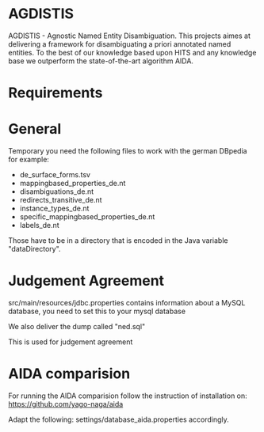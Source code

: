 AGDISTIS
========

AGDISTIS - Agnostic Named Entity Disambiguation. This projects aimes at delivering a framework for disambiguating a priori annotated named entities. To the best of our knowledge based upon HITS and any knowledge base we outperform the state-of-the-art algorithm AIDA.

Requirements 
========
 
General
========

Temporary you need the following files to work with the german DBpedia for example:
 * de_surface_forms.tsv   
 * mappingbased_properties_de.nt
 * disambiguations_de.nt  
 * redirects_transitive_de.nt
 * instance_types_de.nt   
 * specific_mappingbased_properties_de.nt
 * labels_de.nt

Those have to be in a directory that is encoded in the Java variable "dataDirectory".

Judgement Agreement
========

src/main/resources/jdbc.properties contains information about a MySQL database, you need to set this to your mysql database

We also deliver the dump called "ned.sql" 

This is used for judgement agreement

AIDA comparision
========
For running the AIDA comparision follow the instruction of installation on: https://github.com/yago-naga/aida

Adapt the following: settings/database_aida.properties accordingly.
